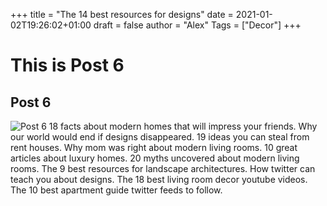 +++
title = "The 14 best resources for designs"
date = 2021-01-02T19:26:02+01:00
draft = false
author = "Alex"
Tags = ["Decor"]
+++

# This is Post 6
## Post 6
![Post 6](/images/money-2724241_1280.jpg)
18 facts about modern homes that will impress your friends. Why our world would end if designs disappeared. 19 ideas you can steal from rent houses. Why mom was right about modern living rooms. 10 great articles about luxury homes. 20 myths uncovered about modern living rooms. The 9 best resources for landscape architectures. How twitter can teach you about designs. The 18 best living room decor youtube videos. The 10 best apartment guide twitter feeds to follow.